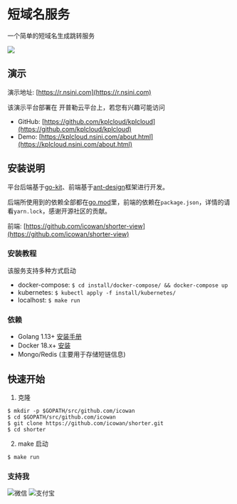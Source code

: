 # 短域名服务

一个简单的短域名生成跳转服务

![](http://source.qiniu.cnd.nsini.com/images/2019/11/48/bd/64/20191125-bfefea2da3a147e7616cfc58bd348c0b.jpeg?imageView2/2/w/1280/interlace/0/q/70)

## 演示

演示地址: [https://r.nsini.com](https://r.nsini.com)

该演示平台部署在 开普勒云平台上，若您有兴趣可能访问

- GitHub: [https://github.com/kplcloud/kplcloud](https://github.com/kplcloud/kplcloud)
- Demo: [https://kplcloud.nsini.com/about.html](https://kplcloud.nsini.com/about.html)

## 安装说明

平台后端基于[go-kit](https://github.com/go-kit/kit)、前端基于[ant-design](https://github.com/ant-design/ant-design)框架进行开发。

后端所使用到的依赖全部都在[go.mod](go.mod)里，前端的依赖在`package.json`，详情的请看`yarn.lock`，感谢开源社区的贡献。

前端: [https://github.com/icowan/shorter-view](https://github.com/icowan/shorter-view)

### 安装教程

该服务支持多种方式启动

- docker-compose: `$ cd install/docker-compose/ && docker-compose up`
- kubernetes: `$ kubectl apply -f install/kubernetes/`
- localhost: `$ make run`

### 依赖

- Golang 1.13+ [安装手册](https://golang.org/dl/)
- Docker 18.x+ [安装](https://docs.docker.com/install/)
- Mongo/Redis (主要用于存储短链信息)

## 快速开始

1. 克隆

```
$ mkdir -p $GOPATH/src/github.com/icowan
$ cd $GOPATH/src/github.com/icowan
$ git clone https://github.com/icowan/shorter.git
$ cd shorter
```

2. make 启动

```
$ make run
```

### 支持我

![微信](https://lattecake.oss-cn-beijing.aliyuncs.com/static%2Fimages%2Freward%2Fweixin-RMB-xxx.JPG)
![支付宝](https://lattecake.oss-cn-beijing.aliyuncs.com/static%2Fimages%2Freward%2Falipay-RMB-xxx.png)

